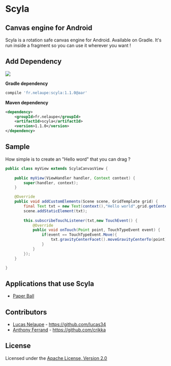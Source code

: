# Scyla

## Canvas engine for Android

Scyla is a rotation safe canvas engine for Android. Available on Gradle.
It's run inside a fragment so you can use it wherever you want !

## Add Dependency

<a href='http://search.maven.org/#search%7Cga%7C1%7Cscyla'><img src='http://img.shields.io/maven-central/v/fr.nelaupe/scyla.svg'></a>

**Gradle dependency**

``` groovy
compile 'fr.nelaupe:scyla:1.1.0@aar'
```

**Maven dependency**

``` xml
<dependency>
    <groupId>fr.nelaupe</groupId>
    <artifactId>scyla</artifactId>
    <version>1.1.0</version>
</dependency>
```

## Sample
How simple is to create an "Hello word" that you can drag ?

``` java
public class myView extends ScylaCanvasView {
	
	public myView(ViewHandler handler, Context context) {
		super(handler, context);
	}

	@Override
	public void addCustomElements(Scene scene, GridTemplate grid) {
		final Text txt = new Text(context(),"Hello world",grid.getCenter());
		scene.addStaticElement(txt);
		
		this.subscribeTouchListener(txt,new TouchEvent() {
			@Override
			public void onTouch(Point point, TouchTypeEvent event) {
				if(event == TouchTypeEvent.Move){
					txt.gravityCenterFacet().moveGravityCenterTo(point);
				}
			}
		});
	}

}

```

## Applications that use Scyla

* [Paper Ball](https://play.google.com/store/apps/details?id=divingteam.divingball)

## Contributors

* [Lucas Nelaupe](http://www.lucas-nelaupe.fr/) - <https://github.com/lucas34>
* [Anthony Ferrand](http://www.anthony-ferrand.fr) - <https://github.com/crikka>

## License

Licensed under the [Apache License, Version 2.0](http://www.apache.org/licenses/LICENSE-2.0.html)
